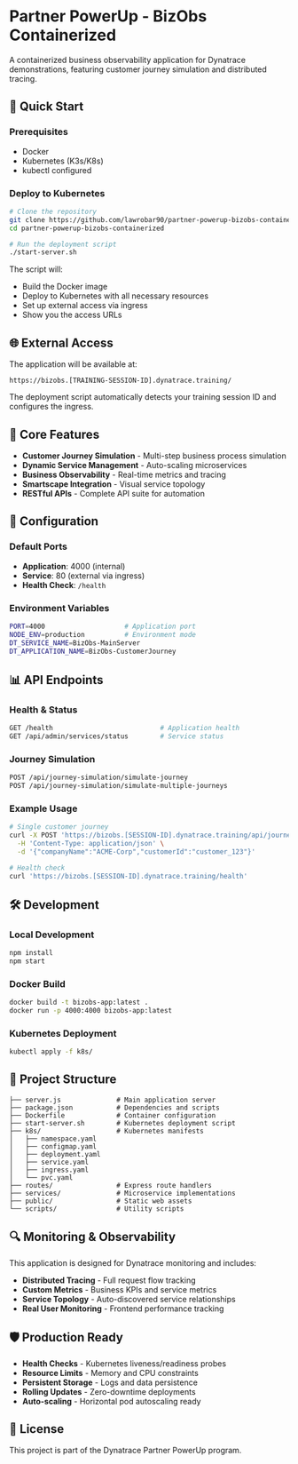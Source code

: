 # Partner PowerUp - BizObs Containerized

A containerized business observability application for Dynatrace demonstrations, featuring customer journey simulation and distributed tracing.

## 🚀 Quick Start

### Prerequisites
- Docker
- Kubernetes (K3s/K8s)
- kubectl configured

### Deploy to Kubernetes

```bash
# Clone the repository
git clone https://github.com/lawrobar90/partner-powerup-bizobs-containerized.git
cd partner-powerup-bizobs-containerized

# Run the deployment script
./start-server.sh
```

The script will:
- Build the Docker image
- Deploy to Kubernetes with all necessary resources
- Set up external access via ingress
- Show you the access URLs

## 🌐 External Access

The application will be available at:
```
https://bizobs.[TRAINING-SESSION-ID].dynatrace.training/
```

The deployment script automatically detects your training session ID and configures the ingress.

## 📱 Core Features

- **Customer Journey Simulation** - Multi-step business process simulation
- **Dynamic Service Management** - Auto-scaling microservices
- **Business Observability** - Real-time metrics and tracing
- **Smartscape Integration** - Visual service topology
- **RESTful APIs** - Complete API suite for automation

## 🔧 Configuration

### Default Ports
- **Application**: 4000 (internal)
- **Service**: 80 (external via ingress)
- **Health Check**: `/health`

### Environment Variables
```bash
PORT=4000                    # Application port
NODE_ENV=production          # Environment mode
DT_SERVICE_NAME=BizObs-MainServer
DT_APPLICATION_NAME=BizObs-CustomerJourney
```

## 📊 API Endpoints

### Health & Status
```bash
GET /health                           # Application health
GET /api/admin/services/status        # Service status
```

### Journey Simulation
```bash
POST /api/journey-simulation/simulate-journey
POST /api/journey-simulation/simulate-multiple-journeys
```

### Example Usage
```bash
# Single customer journey
curl -X POST 'https://bizobs.[SESSION-ID].dynatrace.training/api/journey-simulation/simulate-journey' \
  -H 'Content-Type: application/json' \
  -d '{"companyName":"ACME-Corp","customerId":"customer_123"}'

# Health check
curl 'https://bizobs.[SESSION-ID].dynatrace.training/health'
```

## 🛠 Development

### Local Development
```bash
npm install
npm start
```

### Docker Build
```bash
docker build -t bizobs-app:latest .
docker run -p 4000:4000 bizobs-app:latest
```

### Kubernetes Deployment
```bash
kubectl apply -f k8s/
```

## 📁 Project Structure

```
├── server.js              # Main application server
├── package.json           # Dependencies and scripts
├── Dockerfile             # Container configuration
├── start-server.sh        # Kubernetes deployment script
├── k8s/                   # Kubernetes manifests
│   ├── namespace.yaml
│   ├── configmap.yaml
│   ├── deployment.yaml
│   ├── service.yaml
│   ├── ingress.yaml
│   └── pvc.yaml
├── routes/                # Express route handlers
├── services/              # Microservice implementations
├── public/                # Static web assets
└── scripts/               # Utility scripts
```

## 🔍 Monitoring & Observability

This application is designed for Dynatrace monitoring and includes:

- **Distributed Tracing** - Full request flow tracking
- **Custom Metrics** - Business KPIs and service metrics
- **Service Topology** - Auto-discovered service relationships
- **Real User Monitoring** - Frontend performance tracking

## 🛡 Production Ready

- **Health Checks** - Kubernetes liveness/readiness probes
- **Resource Limits** - Memory and CPU constraints
- **Persistent Storage** - Logs and data persistence
- **Rolling Updates** - Zero-downtime deployments
- **Auto-scaling** - Horizontal pod autoscaling ready

## 📝 License

This project is part of the Dynatrace Partner PowerUp program.
